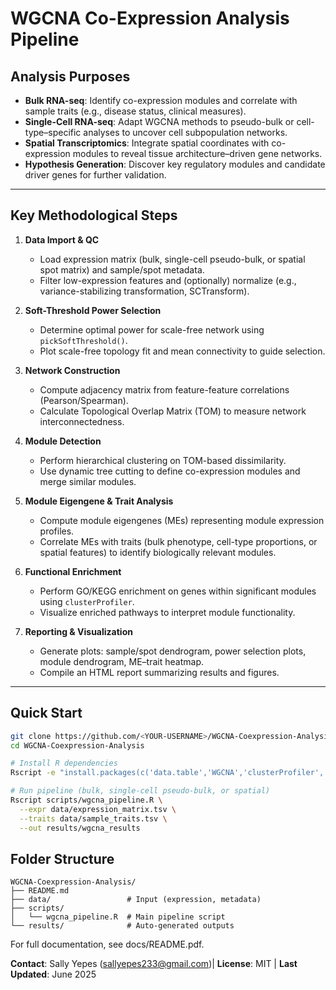 # **WGCNA Co-Expression Analysis Pipeline**

## **Analysis Purposes**

* **Bulk RNA-seq**: Identify co-expression modules and correlate with sample traits (e.g., disease status, clinical measures).
* **Single-Cell RNA-seq**: Adapt WGCNA methods to pseudo-bulk or cell-type–specific analyses to uncover cell subpopulation networks.
* **Spatial Transcriptomics**: Integrate spatial coordinates with co-expression modules to reveal tissue architecture–driven gene networks.
* **Hypothesis Generation**: Discover key regulatory modules and candidate driver genes for further validation.

---

## **Key Methodological Steps**

1. **Data Import & QC**

   * Load expression matrix (bulk, single-cell pseudo-bulk, or spatial spot matrix) and sample/spot metadata.
   * Filter low-expression features and (optionally) normalize (e.g., variance-stabilizing transformation, SCTransform).

2. **Soft-Threshold Power Selection**

   * Determine optimal power for scale-free network using `pickSoftThreshold()`.
   * Plot scale-free topology fit and mean connectivity to guide selection.

3. **Network Construction**

   * Compute adjacency matrix from feature-feature correlations (Pearson/Spearman).
   * Calculate Topological Overlap Matrix (TOM) to measure network interconnectedness.

4. **Module Detection**

   * Perform hierarchical clustering on TOM-based dissimilarity.
   * Use dynamic tree cutting to define co-expression modules and merge similar modules.

5. **Module Eigengene & Trait Analysis**

   * Compute module eigengenes (MEs) representing module expression profiles.
   * Correlate MEs with traits (bulk phenotype, cell-type proportions, or spatial features) to identify biologically relevant modules.

6. **Functional Enrichment**

   * Perform GO/KEGG enrichment on genes within significant modules using `clusterProfiler`.
   * Visualize enriched pathways to interpret module functionality.

7. **Reporting & Visualization**

   * Generate plots: sample/spot dendrogram, power selection plots, module dendrogram, ME–trait heatmap.
   * Compile an HTML report summarizing results and figures.

---

## **Quick Start**

```bash
git clone https://github.com/<YOUR-USERNAME>/WGCNA-Coexpression-Analysis.git
cd WGCNA-Coexpression-Analysis

# Install R dependencies
Rscript -e "install.packages(c('data.table','WGCNA','clusterProfiler','org.Hs.eg.db','ggplot2','pheatmap','optparse')); BiocManager::install(c('DESeq2','limma','GSVA'))"

# Run pipeline (bulk, single-cell pseudo-bulk, or spatial)
Rscript scripts/wgcna_pipeline.R \
  --expr data/expression_matrix.tsv \
  --traits data/sample_traits.tsv \
  --out results/wgcna_results
```

## **Folder Structure**

```text
WGCNA-Coexpression-Analysis/
├── README.md             
├── data/                 # Input (expression, metadata)
├── scripts/
│   └── wgcna_pipeline.R  # Main pipeline script
└── results/              # Auto-generated outputs
```
For full documentation, see docs/README.pdf.

**Contact**: Sally Yepes (sallyepes233@gmail.com)| **License**: MIT | **Last Updated**: June 2025
